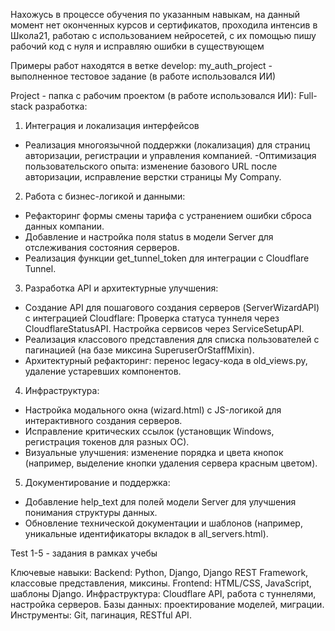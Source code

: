 Нахожусь в процессе обучения по указанным навыкам, на данный момент нет оконченных курсов и сертификатов, проходила интенсив в Школа21, работаю с использованием нейросетей, с их помощью пишу рабочий код с нуля и исправляю ошибки в существующем

Примеры работ находятся в ветке develop:
my_auth_project - выполненное тестовое задание (в  работе использовался ИИ)

Project - папка с рабочим проектом (в  работе использовался ИИ):
 Full-stack разработка:
1. Интеграция и локализация интерфейсов
- Реализация многоязычной поддержки (локализация) для страниц авторизации, регистрации и управления компанией.
-Оптимизация пользовательского опыта: изменение базового URL после авторизации, исправление верстки страницы My Company.
2. Работа с бизнес-логикой и данными:
- Рефакторинг формы смены тарифа с устранением ошибки сброса данных компании.
- Добавление и настройка поля status в модели Server для отслеживания состояния серверов.
- Реализация функции get_tunnel_token для интеграции с Cloudflare Tunnel.
3. Разработка API и архитектурные улучшения:
- Создание API для пошагового создания серверов (ServerWizardAPI) с интеграцией Cloudflare:
Проверка статуса туннеля через CloudflareStatusAPI.
Настройка сервисов через ServiceSetupAPI.
- Реализация классового представления для списка пользователей с пагинацией (на базе миксина SuperuserOrStaffMixin).
- Архитектурный рефакторинг: перенос legacy-кода в old_views.py, удаление устаревших компонентов.
4. Инфраструктура:
- Настройка модального окна (wizard.html) с JS-логикой для интерактивного создания серверов.
- Исправление критических ссылок (установщик Windows, регистрация токенов для разных ОС).
- Визуальные улучшения: изменение порядка и цвета кнопок (например, выделение кнопки удаления сервера красным цветом).
5. Документирование и поддержка:
- Добавление help_text для полей модели Server для улучшения понимания структуры данных.
- Обновление технической документации и шаблонов (например, уникальные идентификаторы вкладок в all_servers.html).
  
Test 1-5 - задания в рамках учебы

Ключевые навыки:
Backend: Python, Django, Django REST Framework, классовые представления, миксины.
Frontend: HTML/CSS, JavaScript, шаблоны Django.
Инфраструктура: Cloudflare API, работа с туннелями, настройка серверов. Базы данных: проектирование моделей, миграции.
Инструменты: Git, пагинация, RESTful API.
